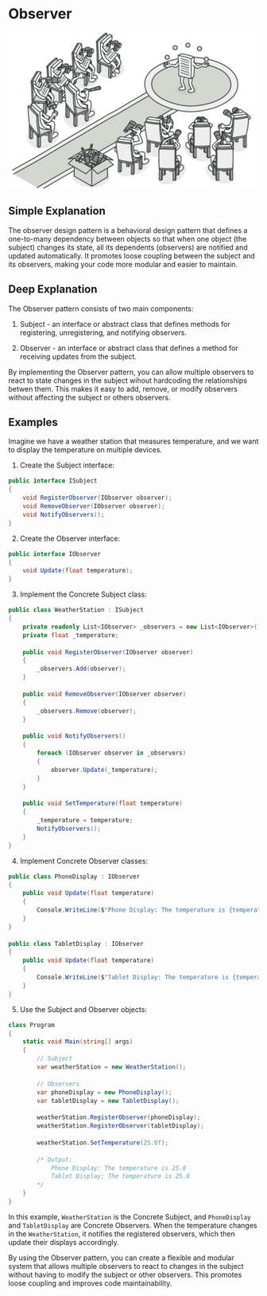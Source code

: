 # Observer

![](../Assets/observer.png)

## Simple Explanation

The observer design pattern is a behavioral design pattern that defines a one-to-many dependency between objects so that when one object (the subject) changes its state, all its dependents (observers) are notified and updated automatically. It promotes loose coupling between the subject and its observers, making your code more modular and easier to maintain.

## Deep Explanation

The Observer pattern consists of two main components:

1. Subject - an interface or abstract class that defines methods for registering, unregistering, and notifying observers.

2. Observer - an interface or abstract class that defines a method for receiving updates from the subject.

By implementing the Observer pattern, you can allow multiple observers to react to state changes in the subject wihout hardcoding the relationships betwen them. This makes it easy to add, remove, or modify observers without affecting the subject or others observers.

## Examples

Imagine we have a weather station that measures temperature, and we want to display the temperature on multiple devices.

1. Create the Subject interface:

```C#
public interface ISubject
{
    void RegisterObserver(IObserver observer);
    void RemoveObserver(IObserver observer);
    void NotifyObservers();
}
```

2. Create the Observer interface:

```C#
public interface IObserver
{
    void Update(float temperature);
}
```

3. Implement the Concrete Subject class:

```C#
public class WeatherStation : ISubject
{
    private readonly List<IObserver> _observers = new List<IObserver>();
    private float _temperature;

    public void RegisterObserver(IObserver observer)
    {
        _observers.Add(observer);
    }

    public void RemoveObserver(IObserver observer)
    {
        _observers.Remove(observer);
    }

    public void NotifyObservers()
    {
        foreach (IObserver observer in _observers)
        {
            observer.Update(_temperature);
        }
    }

    public void SetTemperature(float temperature)
    {
        _temperature = temperature;
        NotifyObservers();
    }
}
```

4. Implement Concrete Observer classes:

```C#
public class PhoneDisplay : IObserver
{
    public void Update(float temperature)
    {
        Console.WriteLine($"Phone Display: The temperature is {temperature}");
    }
}

public class TabletDisplay : IObserver
{
    public void Update(float temperature)
    {
        Console.WriteLine($"Tablet Display: The temperature is {temperature}");
    }
}
```

5. Use the Subject and Observer objects:

```C#
class Program
{
    static void Main(string[] args)
    {
        // Subject
        var weatherStation = new WeatherStation();
        
        // Observers
        var phoneDisplay = new PhoneDisplay();
        var tabletDisplay = new TabletDisplay();

        weatherStation.RegisterObserver(phoneDisplay);
        weatherStation.RegisterObserver(tabletDisplay);

        weatherStation.SetTemperature(25.0f);

        /* Output:
            Phone Display: The temperature is 25.0
            Tablet Display: The temperature is 25.0
        */
    }
}
```

In this example, `WeatherStation` is the Concrete Subject, and `PhoneDisplay` and `TabletDisplay` are Concrete Observers. When the temperature changes in the `WeatherStation`, it notifies the registered observers, which then update their displays accordingly.

By using the Observer pattern, you can create a flexible and modular system that allows multiple observers to react to changes in the subject without having to modify the subject or other observers. This promotes loose coupling and improves code maintainability.